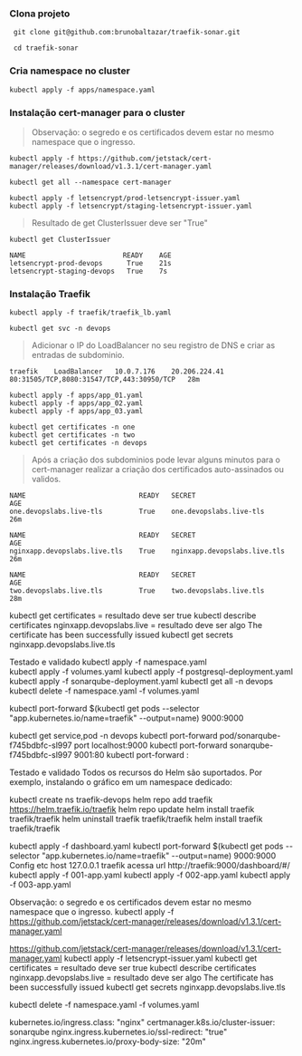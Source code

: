 ### Clona projeto
```shell
 git clone git@github.com:brunobaltazar/traefik-sonar.git
```

```shell
 cd traefik-sonar
```

### Cria namespace no cluster

```shell
kubectl apply -f apps/namespace.yaml
```


### Instalação cert-manager para o cluster

> Observação: o segredo e os certificados devem estar no mesmo namespace que o ingresso.

```shell
kubectl apply -f https://github.com/jetstack/cert-manager/releases/download/v1.3.1/cert-manager.yaml 
```

```shell
kubectl get all --namespace cert-manager
```

```shell
kubectl apply -f letsencrypt/prod-letsencrypt-issuer.yaml
kubectl apply -f letsencrypt/staging-letsencrypt-issuer.yaml
```
> Resultado de get ClusterIssuer deve ser "True"

```shell
kubectl get ClusterIssuer

NAME                        READY    AGE
letsencrypt-prod-devops      True    21s
letsencrypt-staging-devops   True    7s 
```


### Instalação Traefik

```shell
kubectl apply -f traefik/traefik_lb.yaml
```

```shell
kubectl get svc -n devops
```
> Adicionar o IP do LoadBalancer no seu registro de DNS e criar as entradas de subdominio.

```shell
traefik    LoadBalancer   10.0.7.176    20.206.224.41   80:31505/TCP,8080:31547/TCP,443:30950/TCP   28m
```

```shell
kubectl apply -f apps/app_01.yaml
kubectl apply -f apps/app_02.yaml
kubectl apply -f apps/app_03.yaml
```

```shell
kubectl get certificates -n one 
kubectl get certificates -n two 
kubectl get certificates -n devops 
```

> Após a criação dos subdominios pode levar alguns minutos para o cert-manager realizar a criação dos certificados auto-assinados ou validos.
```shell
NAME                            READY   SECRET                         AGE
one.devopslabs.live-tls         True    one.devopslabs.live-tls        26m

NAME                            READY   SECRET                         AGE
nginxapp.devopslabs.live.tls    True    nginxapp.devopslabs.live.tls   26m

NAME                            READY   SECRET                         AGE
two.devopslabs.live.tls         True    two.devopslabs.live.tls        28m
```


kubectl get certificates  = resultado deve ser true 
kubectl describe certificates nginxapp.devopslabs.live  = resultado deve ser algo The certificate has been successfully issued
kubectl get secrets nginxapp.devopslabs.live.tls



















Testado e validado
kubectl apply -f namespace.yaml  
kubectl apply -f volumes.yaml 
kubectl apply -f postgresql-deployment.yaml 
kubectl apply -f sonarqube-deployment.yaml
kubectl get all -n devops
kubectl delete -f namespace.yaml  -f volumes.yaml


kubectl port-forward $(kubectl get pods --selector "app.kubernetes.io/name=traefik" --output=name) 9000:9000

kubectl get service,pod -n devops
kubectl port-forward pod/sonarqube-f745bdbfc-sl997 port localhost:9000
kubectl port-forward sonarqube-f745bdbfc-sl997 9001:80
kubectl port-forward <pod-name> <locahost-port>:<pod-port>


Testado e validado
Todos os recursos do Helm são suportados. Por exemplo, instalando o gráfico em um namespace dedicado:


kubectl create ns traefik-devops
helm repo add traefik https://helm.traefik.io/traefik
helm repo update
helm install traefik traefik/traefik 
helm uninstall traefik traefik/traefik 
helm install traefik traefik/traefik 


kubectl apply -f dashboard.yaml
kubectl port-forward $(kubectl get pods --selector "app.kubernetes.io/name=traefik" --output=name) 9000:9000
Config etc host 127.0.0.1 traefik
acessa url http://traefik:9000/dashboard/#/
kubectl apply -f 001-app.yaml 
kubectl apply -f 002-app.yaml 
kubectl apply -f 003-app.yaml


Observação: o segredo e os certificados devem estar no mesmo namespace que o ingresso.
kubectl apply -f https://github.com/jetstack/cert-manager/releases/download/v1.3.1/cert-manager.yaml 

https://github.com/jetstack/cert-manager/releases/download/v1.3.1/cert-manager.yaml
kubectl apply -f letsencrypt-issuer.yaml
kubectl get certificates  = resultado deve ser true 
kubectl describe certificates nginxapp.devopslabs.live  = resultado deve ser algo The certificate has been successfully issued
kubectl get secrets nginxapp.devopslabs.live.tls
















kubectl delete -f namespace.yaml  -f volumes.yaml




kubernetes.io/ingress.class: "nginx"
    certmanager.k8s.io/cluster-issuer: sonarqube
    nginx.ingress.kubernetes.io/ssl-redirect: "true"
    nginx.ingress.kubernetes.io/proxy-body-size: "20m"
